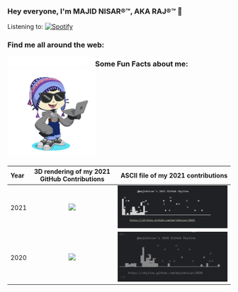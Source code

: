 ### Hey everyone, I'm MAJID NISAR®™, AKA  RAJ®™ 👋
Listening to: [![Spotify](https://majidnisar.vercel.app/api/spotify)](https://open.spotify.com/user/majidnisar)
### Find me all around the web: 
<a href="https://majidnisar.com" target="_blank"><img align="left" alt="majidnisar.com" width="22px" src="https://github.com/MAJIDNISAR/MAJIDNISAR/blob/main/Assets/www.svg" /></a>
<a href="https://linkedin.com/in/MAJIDNISAR" target="_blank"><img align="left" alt="Majid Nisar | LinkedIn" width="22px"  src="https://github.com/MAJIDNISAR/MAJIDNISAR/blob/main/Assets/linkedin.svg" />
<a href="https://behance.net/MAJIDNISAR" target="_blank"><img align="left" alt="MAJIDNISAR | Behance" width="22px" src="https://github.com/MAJIDNISAR/MAJIDNISAR/blob/main/Assets/behance.svg" />
<a href="https://dribbble.com/MAJIDNISAR" target="_blank"><img align="left" alt="MAJIDNISAR | Dribbble" width="22px" src="https://github.com/MAJIDNISAR/MAJIDNISAR/blob/main/Assets/dribbble.svg" />
<a href="https://instagram.com/MAJIDNISAR" target="_blank"><img align="left" alt="MAJIDNISAR  | Instagram" width="22px" src="https://github.com/MAJIDNISAR/MAJIDNISAR/blob/main/Assets/insta.svg" />
<a href="https://twitter.com/MAJIDNISAR" target="_blank"><img align="left" alt="MAJIDNISAR | Twitter" width="22px" src="https://github.com/MAJIDNISAR/MAJIDNISAR/blob/main/Assets/twitter.svg" />
<a href="https://medium.com/@MAJIDNISAR" target="_blank"><img align="left" alt="MAJIDNISAR | Medium" width="22px" src="https://github.com/MAJIDNISAR/MAJIDNISAR/blob/main/Assets/medium.svg" />
<a href="https://dev.to/MAJIDNISAR" target="_blank"><img align="left" alt="dev to MAJIDNISAR" width="22px" src="https://github.com/MAJIDNISAR/MAJIDNISAR/blob/main/Assets/dev-badge.svg" /></a>
<a href="http://youtube.com/c/MAJIDNISAR" target="_blank"><img align="left" alt="YouTube MAJIDNISAR" width="22px" src="https://github.com/MAJIDNISAR/MAJIDNISAR/blob/main/Assets/yt_icon_mono_dark.png" /></a>

<!--
### Watch, read, and catch up on content:
- [GitHub blog articles](https://github.blog/author/MAJIDNISAR/) :book:
- [Esports and gaming articles](https://www.dailyesports.gg/author/MAJIDNISAR/) :notebook:
- [Dev.to blog posts](https://dev.to/MAJIDNISAR) ✍️
- [Past Twitch streams](https://www.twitch.tv/MAJIDNISAR/videos?filter=highlights&sort=time) :bookmark:
- [Talks and presentations](https://MAJIDNISAR.tech/recorded-presentations/) :books:
- [Buy merchandise](https://merch.streamelements.com/MAJIDNISAR/) 🛒
- [Buy even more merchandise](https://www.redbubble.com/people/MAJIDNISAR/shop) 🛍️-->

### Some Fun Facts about me: <img src="https://github.com/MAJIDNISAR/MAJIDNISAR/blob/main/myoctocat.gif?raw=true" width="200" height="200">
| Year      | 3D rendering of my 2021 GitHub Contributions | ASCII file of my 2021 contributions     |
| :---        |    :----:   |          ---: |
| 2021      | ![](https://github.com/MAJIDNISAR/MAJIDNISAR/blob/main/Assets/2021-majidnisar-ezgif.com-gif-maker.gif?raw=true)       | ![](https://github.com/MAJIDNISAR/MAJIDNISAR/blob/main/Assets/2021-skyline.png)   |
| 2020      | ![](https://github.com/MAJIDNISAR/MAJIDNISAR/blob/main/Assets/2020-majidnisar-ezgif.com-gif-maker.gif?raw=true)       | ![](https://github.com/MAJIDNISAR/MAJIDNISAR/blob/main/SKYLINE.png?raw=true)      |


